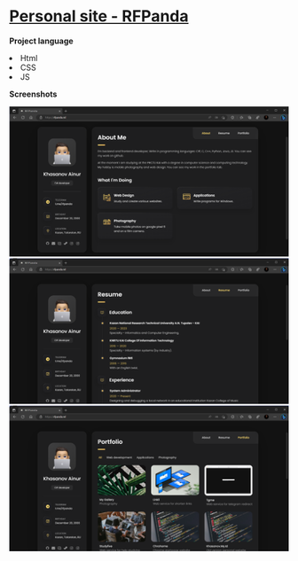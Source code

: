 # **[Personal site - RFPanda](https://rfpanda.ml)**

**Project language**
<li>Html</li>
<li>CSS</li>
<li>JS</li>

**Screenshots**

[![1](https://github.com/RFPanda/rfpanda.github.io/blob/master/git-assets/main.png)](https://rfpanda.ml)
[![2](https://github.com/RFPanda/rfpanda.github.io/blob/master/git-assets/second.png)](https://rfpanda.ml)
[![3](https://github.com/RFPanda/rfpanda.github.io/blob/master/git-assets/3.png)](https://rfpanda.ml)
